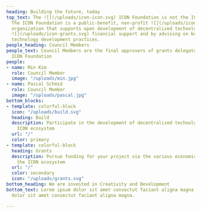 ```yaml
---
heading: Building the future, today
top_text: The ![](/uploads/icon-icon.svg) ICON Foundation is not the ICON Project.
  The ICON Foundation is a public-benefit, non-profit ![](/uploads/icon-people.svg)
  organization that supports open development of decentralized technologies by providing
  ![](/uploads/icon-grants.svg) financial support and by advising on business and
  technology development practices.
people_heading: Council Members
people_text: Council Members are the final approvers of grants delegated through the
  ICON Foundation
people:
- name: Min Kim
  role: Council Member
  image: "/uploads/min.jpg"
- name: Pascal Schmid
  role: Council Member
  image: "/uploads/pascal.jpg"
bottom_blocks:
- template: colorful-block
  icon: "/uploads/build.svg"
  heading: Build
  description: Participate in the development of decentralized technologies with the
    ICON ecosystem
  url: "/"
  color: primary
- template: colorful-block
  heading: Grants
  description: Pursue funding for your project via the various economic programs in
    the ICON ecosystem
  url: "/"
  color: secondary
  icon: "/uploads/grants.svg"
bottom_heading: We are invested in Creativity and Development
bottom_text: Lorem ipsum dolor sit amet consectut faciant aligna magna lorem ipsum
  dolor sit amet consectut faciant aligna magna.

---
```

